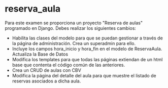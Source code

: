 # reserva_aula
Para este examen se proporciona un proyecto "Reserva de aulas" programado en Django. Debes realizar los siguientes cambios:
- Habilita las clases del modelo para que se puedan gestionar a través de la página de administración. Crea un superadmin para ello.
- Incluye los campos hora_inicio y hora_fin en el modelo de ReservaAula. Actualiza la Base de Datos
- Modifica los templates para que todas las páginas extiendan de un html base que contenta el código común de las anteriores.
- Crea un CRUD de aulas con CBV
- Modifica la página del detalle del aula para que muestre el listado de reservas asociados a dicha aula.
